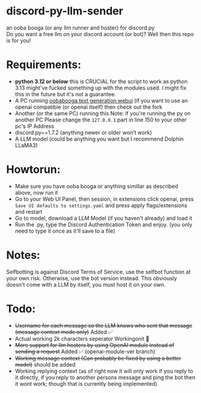 # discord-py-llm-sender
an ooba booga (or any llm runner and hoster) for discord.py  
Do you want a free llm on your discord account (or bot)? Well then this repo is for you!  
# Requirements:
- **python 3.12 or below** this is CRUCIAL for the script to work as python 3.13 might've fucked something up with the modules used. I might fix this in the future but it's not a guarantee. 
- A PC running [oobabooga text generation webui](https://github.com/oobabooga/text-generation-webui) (if you want to use an openai compatible (or openai itself) then check out the fork
- Another (or the same PC) running this Note: if you're running the py on another PC Please change the `127.0.0.1` part in line 150 to your other pc's IP Address
- discord.py==1.7.2 (anything newer or older won't work) 
- A LLM model (could be anything you want but I recommend Dolphin LLaMA3)
# Howtorun:
- Make sure you have ooba booga or anything simillar as described above, now run it 
- Go to your Web UI Panel, then session, in extensions click openai, press `Save UI defaults to settings.yaml` and press apply flags/extensions and restart
- Go to model, download a LLM Model (if you haven't already) and load it
- Run the .py, type the Discord Authentication Token and enjoy. (you only need to type it once as it'll save to a file)
# Notes:
Selfbotting is against Discord Terms of Service, use the selfbot function at your own risk. Otherwise, use the bot version instead.
This obviously doesn't come with a LLM by itself, you must host it on your own.
# Todo:
- ~~Username for each message so the LLM knows who sent that message (message context mode only)~~ Added ✅
- Actual working 2k characters seperator Workingonit 🤔
- ~~More support for llm hosters by using OpenAI module instead of sending a request~~ Added  ✅ (openai-module-ver branch)
- ~~Working message context (Can probably be fixed by using a better model)~~  should be added
- Working replying context (as of right now it will only work if you reply to it directly, if you reply to another persons message and ping the bot then it wont work; though that is currently being implemented)


